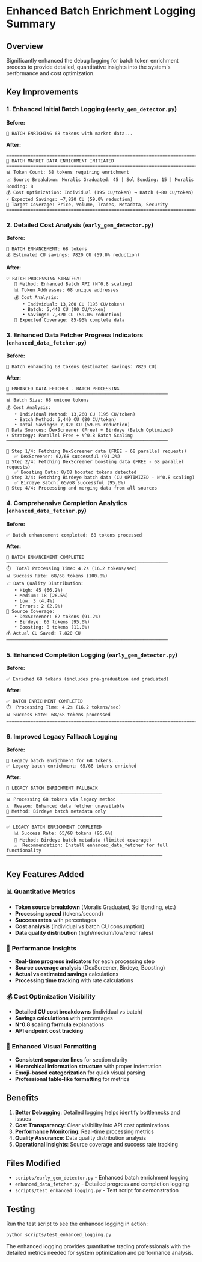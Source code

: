 # Enhanced Batch Enrichment Logging Summary

## Overview
Significantly enhanced the debug logging for batch token enrichment process to provide detailed, quantitative insights into the system's performance and cost optimization.

## Key Improvements

### 1. **Enhanced Initial Batch Logging** (`early_gem_detector.py`)
**Before:**
```
🚀 BATCH ENRICHING 68 tokens with market data...
```

**After:**
```
================================================================================
🚀 BATCH MARKET DATA ENRICHMENT INITIATED
================================================================================
📊 Token Count: 68 tokens requiring enrichment
📈 Source Breakdown: Moralis Graduated: 45 | Sol Bonding: 15 | Moralis Bonding: 8
💰 Cost Optimization: Individual (195 CU/token) → Batch (~80 CU/token)
⚡ Expected Savings: ~7,820 CU (59.0% reduction)
🎯 Target Coverage: Price, Volume, Trades, Metadata, Security
================================================================================
```

### 2. **Detailed Cost Analysis** (`early_gem_detector.py`)
**Before:**
```
🚀 BATCH ENHANCEMENT: 68 tokens
💰 Estimated CU savings: 7820 CU (59.0% reduction)
```

**After:**
```
💡 BATCH PROCESSING STRATEGY:
   🔄 Method: Enhanced Batch API (N^0.8 scaling)
   📊 Token Addresses: 68 unique addresses
   💰 Cost Analysis:
      • Individual: 13,260 CU (195 CU/token)
      • Batch: 5,440 CU (80 CU/token)
      • Savings: 7,820 CU (59.0% reduction)
   🎯 Expected Coverage: 85-95% complete data
```

### 3. **Enhanced Data Fetcher Progress Indicators** (`enhanced_data_fetcher.py`)
**Before:**
```
🚀 Batch enhancing 68 tokens (estimated savings: 7820 CU)
```

**After:**
```
🔧 ENHANCED DATA FETCHER - BATCH PROCESSING
────────────────────────────────────────────────────────────
📊 Batch Size: 68 unique tokens
💰 Cost Analysis:
   • Individual Method: 13,260 CU (195 CU/token)
   • Batch Method: 5,440 CU (80 CU/token)
   • Total Savings: 7,820 CU (59.0% reduction)
🎯 Data Sources: DexScreener (Free) + Birdeye (Batch Optimized)
⚡ Strategy: Parallel Free + N^0.8 Batch Scaling
────────────────────────────────────────────────────────────

🔄 Step 1/4: Fetching DexScreener data (FREE - 68 parallel requests)
   ✅ DexScreener: 62/68 successful (91.2%)
🔄 Step 2/4: Fetching DexScreener boosting data (FREE - 68 parallel requests)
   ✅ Boosting Data: 8/68 boosted tokens detected
🔄 Step 3/4: Fetching Birdeye batch data (CU OPTIMIZED - N^0.8 scaling)
   ✅ Birdeye Batch: 65/68 successful (95.6%)
🔄 Step 4/4: Processing and merging data from all sources
```

### 4. **Comprehensive Completion Analytics** (`enhanced_data_fetcher.py`)
**Before:**
```
✅ Batch enhancement completed: 68 tokens processed
```

**After:**
```
🎉 BATCH ENHANCEMENT COMPLETED
────────────────────────────────────────────────────────────
⏱️  Total Processing Time: 4.2s (16.2 tokens/sec)
📊 Success Rate: 68/68 tokens (100.0%)
📈 Data Quality Distribution:
   • High: 45 (66.2%)
   • Medium: 18 (26.5%)
   • Low: 3 (4.4%)
   • Errors: 2 (2.9%)
🎯 Source Coverage:
   • DexScreener: 62 tokens (91.2%)
   • Birdeye: 65 tokens (95.6%)
   • Boosting: 8 tokens (11.8%)
💰 Actual CU Saved: 7,820 CU
────────────────────────────────────────────────────────────
```

### 5. **Enhanced Completion Logging** (`early_gem_detector.py`)
**Before:**
```
✅ Enriched 68 tokens (includes pre-graduation and graduated)
```

**After:**
```
✅ BATCH ENRICHMENT COMPLETED
⏱️  Processing Time: 4.2s (16.2 tokens/sec)
📊 Success Rate: 68/68 tokens processed
================================================================================
```

### 6. **Improved Legacy Fallback Logging**
**Before:**
```
🔄 Legacy batch enrichment for 68 tokens...
✅ Legacy batch enrichment: 65/68 tokens enriched
```

**After:**
```
🔄 LEGACY BATCH ENRICHMENT FALLBACK
──────────────────────────────────────────────────────────
📊 Processing 68 tokens via legacy method
⚠️  Reason: Enhanced data fetcher unavailable
🎯 Method: Birdeye batch metadata only
──────────────────────────────────────────────────────────

✅ LEGACY BATCH ENRICHMENT COMPLETED
   📊 Success Rate: 65/68 tokens (95.6%)
   🎯 Method: Birdeye batch metadata (limited coverage)
   ⚠️  Recommendation: Install enhanced_data_fetcher for full functionality
──────────────────────────────────────────────────────────
```

## Key Features Added

### 📊 **Quantitative Metrics**
- **Token source breakdown** (Moralis Graduated, Sol Bonding, etc.)
- **Processing speed** (tokens/second)
- **Success rates** with percentages
- **Cost analysis** (individual vs batch CU consumption)
- **Data quality distribution** (high/medium/low/error rates)

### 🎯 **Performance Insights**
- **Real-time progress indicators** for each processing step
- **Source coverage analysis** (DexScreener, Birdeye, Boosting)
- **Actual vs estimated savings** calculations
- **Processing time tracking** with rate calculations

### 💰 **Cost Optimization Visibility**
- **Detailed CU cost breakdowns** (individual vs batch)
- **Savings calculations** with percentages
- **N^0.8 scaling formula** explanations
- **API endpoint cost tracking**

### 🔧 **Enhanced Visual Formatting**
- **Consistent separator lines** for section clarity
- **Hierarchical information structure** with proper indentation
- **Emoji-based categorization** for quick visual parsing
- **Professional table-like formatting** for metrics

## Benefits

1. **Better Debugging**: Detailed logging helps identify bottlenecks and issues
2. **Cost Transparency**: Clear visibility into API cost optimizations
3. **Performance Monitoring**: Real-time processing metrics
4. **Quality Assurance**: Data quality distribution analysis
5. **Operational Insights**: Source coverage and success rate tracking

## Files Modified

- `scripts/early_gem_detector.py` - Enhanced batch enrichment logging
- `enhanced_data_fetcher.py` - Detailed progress and completion logging
- `scripts/test_enhanced_logging.py` - Test script for demonstration

## Testing

Run the test script to see the enhanced logging in action:
```bash
python scripts/test_enhanced_logging.py
```

The enhanced logging provides quantitative trading professionals with the detailed metrics needed for system optimization and performance analysis. 